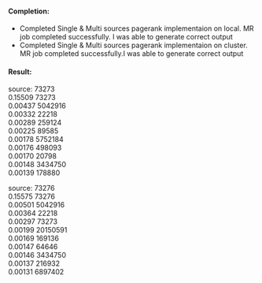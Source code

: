 #### Completion:
* Completed Single & Multi sources pagerank implementaion on local. MR job completed successfully. I was able to generate correct output
* Completed Single & Multi sources pagerank implementaion on cluster. MR job completed successfully.I was able to generate correct output


#### Result:
source: 73273<br />
0.15509	73273<br />
0.00437	5042916<br />
0.00332	22218<br />
0.00289	259124<br />
0.00225	89585<br />
0.00178	5752184<br />
0.00176	498093<br />
0.00170	20798<br />
0.00148	3434750<br />
0.00139	178880<br />
 	 
source:  73276<br />
0.15575  73276<br />
0.00501  5042916<br />
0.00364  22218<br />
0.00297  73273<br />
0.00199  20150591<br />
0.00169  169136<br />
0.00147  64646<br />
0.00146  3434750<br />
0.00137  216932<br />
0.00131  6897402<br />
